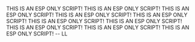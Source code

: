 THIS IS AN ESP ONLY SCRIPT!
THIS IS AN ESP ONLY SCRIPT!
THIS IS AN ESP ONLY SCRIPT!
THIS IS AN ESP ONLY SCRIPT!
THIS IS AN ESP ONLY SCRIPT!
THIS IS AN ESP ONLY SCRIPT!
THIS IS AN ESP ONLY SCRIPT!
THIS IS AN ESP ONLY SCRIPT!
THIS IS AN ESP ONLY SCRIPT!
THIS IS AN ESP ONLY SCRIPT!
-- LL
